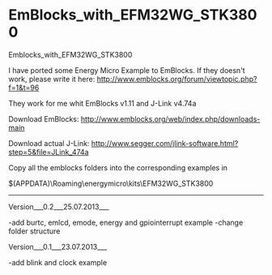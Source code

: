 EmBlocks_with_EFM32WG_STK3800
=============================

Emblocks_with_EFM32WG_STK3800

I have ported some Energy Micro Example to EmBlocks.
If they doesn't work, please write it here:
http://www.emblocks.org/forum/viewtopic.php?f=1&t=96

They work for me whit EmBlocks v1.11 and J-Link v4.74a

Download EmBlocks: 
http://www.emblocks.org/web/index.php/downloads-main

Download actual J-Link: 
http://www.segger.com/jlink-software.html?step=5&file=JLink_474a

Copy all the emblocks folders into the corresponding examples in 

$(APPDATA)\Roaming\energymicro\kits\EFM32WG_STK3800

__________________________________________________________________
Version___0.2___25.07.2013___

-add burtc, emlcd, emode, energy and gpiointerrupt example
-change folder structure

Version___0.1___23.07.2013___

-add blink and clock example